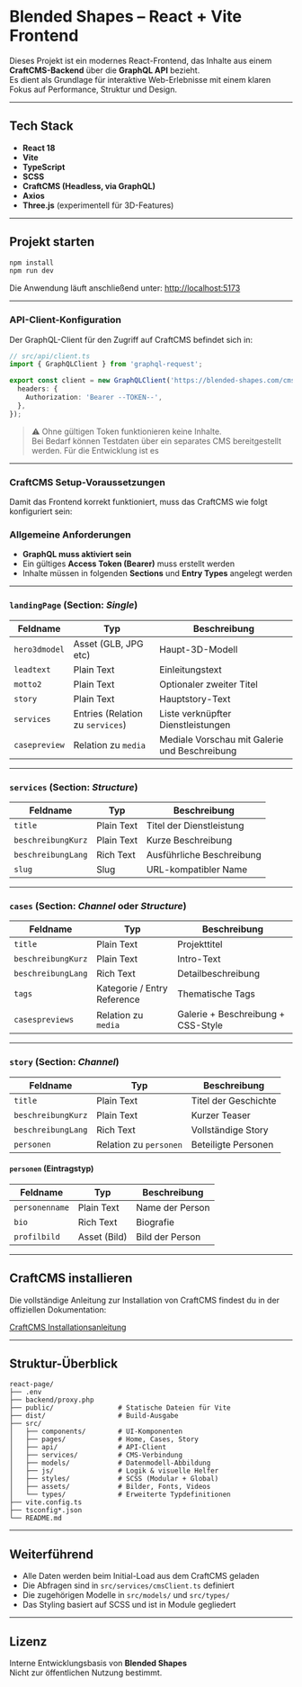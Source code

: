 # Blended Shapes – React + Vite Frontend

Dieses Projekt ist ein modernes React-Frontend, das Inhalte aus einem **CraftCMS-Backend** über die **GraphQL API** bezieht.  
Es dient als Grundlage für interaktive Web-Erlebnisse mit einem klaren Fokus auf Performance, Struktur und Design.

---

## Tech Stack

- **React 18**
- **Vite**
- **TypeScript**
- **SCSS**
- **CraftCMS (Headless, via GraphQL)**
- **Axios**
- **Three.js** (experimentell für 3D-Features)

---

## Projekt starten

```bash
npm install
npm run dev
```

Die Anwendung läuft anschließend unter: [http://localhost:5173](http://localhost:5173)

---

### API-Client-Konfiguration

Der GraphQL-Client für den Zugriff auf CraftCMS befindet sich in:

```ts
// src/api/client.ts
import { GraphQLClient } from 'graphql-request';

export const client = new GraphQLClient('https://blended-shapes.com/cms-blended-shapes/web/api', {
  headers: {
    Authorization: 'Bearer --TOKEN--',
  },
});
```

> ⚠️ Ohne gültigen Token funktionieren keine Inhalte.  
> Bei Bedarf können Testdaten über ein separates CMS bereitgestellt werden.
> Für die Entwicklung ist es 

---

### CraftCMS Setup-Voraussetzungen

Damit das Frontend korrekt funktioniert, muss das CraftCMS wie folgt konfiguriert sein:

### Allgemeine Anforderungen

- **GraphQL muss aktiviert sein**
- Ein gültiges **Access Token (Bearer)** muss erstellt werden
- Inhalte müssen in folgenden **Sections** und **Entry Types** angelegt werden

---

### `landingPage` (Section: _Single_)

| Feldname         | Typ                    | Beschreibung                                           |
|------------------|-------------------------|--------------------------------------------------------|
| `hero3dmodel`    | Asset (GLB, JPG etc)    | Haupt-3D-Modell                                        |
| `leadtext`       | Plain Text              | Einleitungstext                                        |
| `motto2`         | Plain Text              | Optionaler zweiter Titel                               |
| `story`          | Plain Text              | Hauptstory-Text                                        |
| `services`       | Entries (Relation zu `services`) | Liste verknüpfter Dienstleistungen          |
| `casepreview`    | Relation zu `media`     | Mediale Vorschau mit Galerie und Beschreibung          |

---

### `services` (Section: _Structure_)

| Feldname             | Typ         | Beschreibung                  |
|----------------------|-------------|-------------------------------|
| `title`              | Plain Text  | Titel der Dienstleistung      |
| `beschreibungKurz`   | Plain Text  | Kurze Beschreibung            |
| `beschreibungLang`   | Rich Text   | Ausführliche Beschreibung     |
| `slug`               | Slug        | URL-kompatibler Name          |

---

### `cases` (Section: _Channel_ oder _Structure_)

| Feldname             | Typ         | Beschreibung                      |
|----------------------|-------------|-----------------------------------|
| `title`              | Plain Text  | Projekttitel                      |
| `beschreibungKurz`   | Plain Text  | Intro-Text                        |
| `beschreibungLang`   | Rich Text   | Detailbeschreibung                |
| `tags`               | Kategorie / Entry Reference | Thematische Tags      |
| `casespreviews`      | Relation zu `media` | Galerie + Beschreibung + CSS-Style |

---

###  `story` (Section: _Channel_)

| Feldname             | Typ         | Beschreibung                      |
|----------------------|-------------|-----------------------------------|
| `title`              | Plain Text  | Titel der Geschichte              |
| `beschreibungKurz`   | Plain Text  | Kurzer Teaser                     |
| `beschreibungLang`   | Rich Text   | Vollständige Story                |
| `personen`           | Relation zu `personen` | Beteiligte Personen         |

#### `personen` (Eintragstyp)

| Feldname       | Typ         | Beschreibung                |
|----------------|-------------|-----------------------------|
| `personenname` | Plain Text  | Name der Person             |
| `bio`          | Rich Text   | Biografie                   |
| `profilbild`   | Asset (Bild)| Bild der Person             |

---

## CraftCMS installieren

Die vollständige Anleitung zur Installation von CraftCMS findest du in der offiziellen Dokumentation:

[CraftCMS Installationsanleitung](https://craftcms.com/docs/4.x/installation.html)

---

## Struktur-Überblick

```text
react-page/
├── .env
├── backend/proxy.php
├── public/                # Statische Dateien für Vite
├── dist/                  # Build-Ausgabe
├── src/
│   ├── components/        # UI-Komponenten
│   ├── pages/             # Home, Cases, Story
│   ├── api/               # API-Client
│   ├── services/          # CMS-Verbindung
│   ├── models/            # Datenmodell-Abbildung
│   ├── js/                # Logik & visuelle Helfer
│   ├── styles/            # SCSS (Modular + Global)
│   ├── assets/            # Bilder, Fonts, Videos
│   └── types/             # Erweiterte Typdefinitionen
├── vite.config.ts
├── tsconfig*.json
└── README.md
```

---

## Weiterführend

- Alle Daten werden beim Initial-Load aus dem CraftCMS geladen
- Die Abfragen sind in `src/services/cmsClient.ts` definiert
- Die zugehörigen Modelle in `src/models/` und `src/types/`
- Das Styling basiert auf SCSS und ist in Module gegliedert

---

## Lizenz

Interne Entwicklungsbasis von **Blended Shapes**  
Nicht zur öffentlichen Nutzung bestimmt.